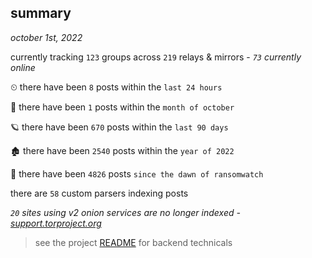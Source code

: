 
## summary
_october 1st, 2022_

currently tracking `123` groups across `219` relays & mirrors - _`73` currently online_

⏲ there have been `8` posts within the `last 24 hours`

🦈 there have been `1` posts within the `month of october`

🪐 there have been `670` posts within the `last 90 days`

🏚 there have been `2540` posts within the `year of 2022`

🦕 there have been `4826` posts `since the dawn of ransomwatch`

there are `58` custom parsers indexing posts

_`20` sites using v2 onion services are no longer indexed - [support.torproject.org](https://support.torproject.org/onionservices/v2-deprecation/)_

> see the project [README](https://github.com/joshhighet/ransomwatch#ransomwatch--) for backend technicals
